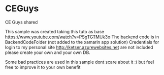 # CEGuys
CE Guys shared

This sample was created taking this tuto as base
https://www.youtube.com/watch?v=PSgTGTMUk3o
The backend code is in BackendCodeFolder (not added to the xamarin app solution)
Credentials for login to my personal site http://ketser.azurewebsites.net are not included
please create your own and your own DB.

Some bad practices are used in this sample dont scare about it :)
but feel free to improve it to your own benefit
